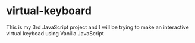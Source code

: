 # virtual-keyboard
 This is my 3rd JavaScript project and I will be trying to make an interactive virtual keyboad using Vanilla JavaScript
